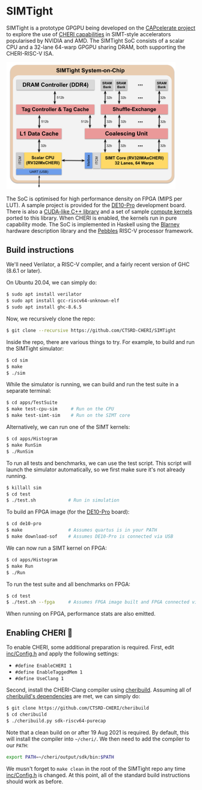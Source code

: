 # SIMTight

SIMTight is a prototype GPGPU being developed on the [CAPcelerate
project](https://gow.epsrc.ukri.org/NGBOViewGrant.aspx?GrantRef=EP/V000381/1)
to explore the use of [CHERI capabilities](http://cheri-cpu.org) in
SIMT-style accelerators popularised by NVIDIA and AMD.
The SIMTight SoC consists of a scalar CPU and a 32-lane 64-warp GPGPU
sharing DRAM, both supporting the CHERI-RISC-V ISA.

<img src="doc/SoC.svg" width="450">

The SoC is optimised for high performance density on FPGA (MIPS per
LUT).  A sample project is provided for the
[DE10-Pro](http://de10-pro.terasic.com) development board.  There is
also a [CUDA-like C++ library](inc/NoCL.h) and a set of sample
[compute kernels](apps/) ported to this library.  When CHERI is
enabled, the kernels run in pure capability mode.  The SoC is
implemented in Haskell using the
[Blarney](https://github.com/blarney-lang/blarney) hardware
description library and the
[Pebbles](//github.com/blarney-lang/pebbles) RISC-V processor
framework.

## Build instructions

We'll need Verilator, a RISC-V compiler, and a fairly recent version
of GHC (8.6.1 or later).

On Ubuntu 20.04, we can simply do:

```sh
$ sudo apt install verilator
$ sudo apt install gcc-riscv64-unknown-elf
$ sudo apt install ghc-8.6.5
```

Now, we recursively clone the repo:

```sh
$ git clone --recursive https://github.com/CTSRD-CHERI/SIMTight
```

Inside the repo, there are various things to try.  For example, to
build and run the SIMTight simulator:

```sh
$ cd sim
$ make
$ ./sim
```

While the simulator is running, we can build and run the test suite
in a separate terminal:

```sh
$ cd apps/TestSuite
$ make test-cpu-sim     # Run on the CPU
$ make test-simt-sim    # Run on the SIMT core
```

Alternatively, we can run one of the SIMT kernels:

```sh
$ cd apps/Histogram
$ make RunSim
$ ./RunSim
```

To run all tests and benchmarks, we can use the test script.  This
script will launch the simulator automatically, so we first make sure
it's not already running.

```sh
$ killall sim
$ cd test
$ ./test.sh            # Run in simulation
```

To build an FPGA image (for the
[DE10-Pro](http://de10-pro.terasic.com) board):

```sh
$ cd de10-pro
$ make                 # Assumes quartus is in your PATH
$ make download-sof    # Assumes DE10-Pro is connected via USB
```

We can now run a SIMT kernel on FPGA:

```sh
$ cd apps/Histogram
$ make Run
$ ./Run
```

To run the test suite and all benchmarks on FPGA:

```sh
$ cd test
$ ./test.sh --fpga     # Assumes FPGA image built and FPGA connected via USB
```

When running on FPGA, performance stats are also emitted.

## Enabling CHERI :cherries:

To enable CHERI, some additional preparation is required.  First, edit
[inc/Config.h](inc/Config.h) and apply the following settings:

  * `#define EnableCHERI 1`
  * `#define EnableTaggedMem 1`
  * `#define UseClang 1`

Second, install the CHERI-Clang compiler using
[cheribuild](https://github.com/CTSRD-CHERI/cheribuild).  Assuming all
of [cheribuild's
dependencies](https://github.com/CTSRD-CHERI/cheribuild#pre-build-setup)
are met, we can simply do:

```sh
$ git clone https://github.com/CTSRD-CHERI/cheribuild
$ cd cheribuild
$ ./cheribuild.py sdk-riscv64-purecap
```

Note that a clean build on or after 19 Aug 2021 is required.  By
default, this will install the compiler into `~/cheri/`.  We then need
to add the compiler to our `PATH`:

```sh
export PATH=~/cheri/output/sdk/bin:$PATH
```

We musn't forget to `make clean` in the root of the SIMTight repo any
time [inc/Config.h](inc/Config.h) is changed.  At this point, all of
the standard build instructions should work as before.
